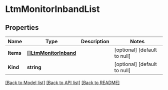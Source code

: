 # LtmMonitorInbandList

## Properties
Name | Type | Description | Notes
------------ | ------------- | ------------- | -------------
**Items** | [**[]LtmMonitorInband**](ltm_monitor_inband.md) |  | [optional] [default to null]
**Kind** | **string** |  | [optional] [default to null]

[[Back to Model list]](../README.md#documentation-for-models) [[Back to API list]](../README.md#documentation-for-api-endpoints) [[Back to README]](../README.md)


